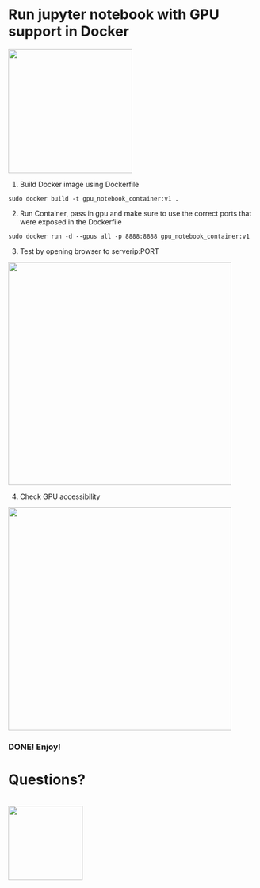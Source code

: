 # Run jupyter notebook with GPU support in Docker
<img src="https://github.com/user-attachments/assets/203e2e67-9dae-4e4d-8648-d4f60f90eefb" height="250">

1. Build Docker image using Dockerfile
```
sudo docker build -t gpu_notebook_container:v1 .
```
2. Run Container, pass in gpu and make sure to use the correct ports that were exposed in the Dockerfile
```
sudo docker run -d --gpus all -p 8888:8888 gpu_notebook_container:v1
```
3. Test by opening browser to serverip:PORT
<img src="https://github.com/user-attachments/assets/2c65ae2d-91b2-4b65-8f32-90e92e33e92a" height="450">

4. Check GPU accessibility
<img src="https://github.com/user-attachments/assets/f1723158-07d1-4b9f-ba92-3b9ad630f34e" height="450">

### DONE! Enjoy!

# Questions?
<br>
<img src="https://github.com/user-attachments/assets/710669b1-49b7-4936-834c-c523781db754"  height="150">

